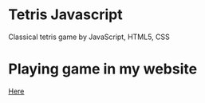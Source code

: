 # Tetris Javascript

Classical tetris game by JavaScript, HTML5, CSS

# Playing game in my website

[Here](http://phamvanlam.com/tetrisgamev1/game.html)
